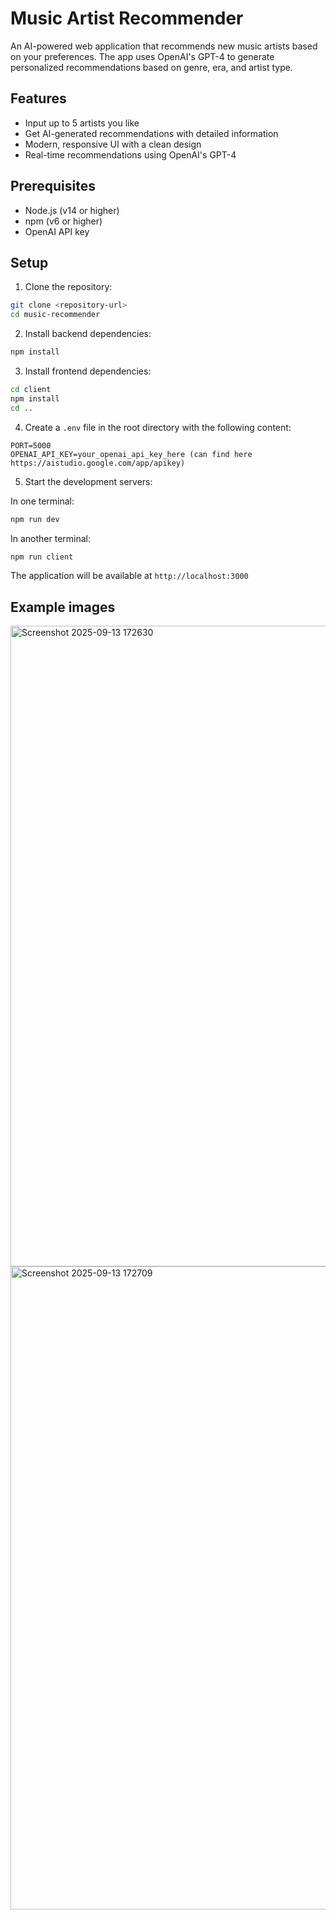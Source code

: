 # Music Artist Recommender

An AI-powered web application that recommends new music artists based on your preferences. The app uses OpenAI's GPT-4 to generate personalized recommendations based on genre, era, and artist type.

## Features

- Input up to 5 artists you like
- Get AI-generated recommendations with detailed information
- Modern, responsive UI with a clean design
- Real-time recommendations using OpenAI's GPT-4

## Prerequisites

- Node.js (v14 or higher)
- npm (v6 or higher)
- OpenAI API key

## Setup

1. Clone the repository:
```bash
git clone <repository-url>
cd music-recommender
```

2. Install backend dependencies:
```bash
npm install
```

3. Install frontend dependencies:
```bash
cd client
npm install
cd ..
```

4. Create a `.env` file in the root directory with the following content:
```
PORT=5000
OPENAI_API_KEY=your_openai_api_key_here (can find here https://aistudio.google.com/app/apikey)
```

5. Start the development servers:

In one terminal:
```bash
npm run dev
```

In another terminal:
```bash
npm run client
```

The application will be available at `http://localhost:3000`

## Example images

<img width="1914" height="1025" alt="Screenshot 2025-09-13 172630" src="https://github.com/user-attachments/assets/deb3a2b5-97de-42ad-8931-fd83d877df94" />

<img width="1916" height="1029" alt="Screenshot 2025-09-13 172709" src="https://github.com/user-attachments/assets/6bf738df-93ac-4554-b2b3-a10c804f7093" />
